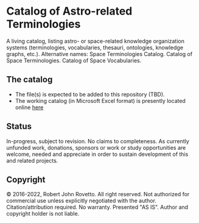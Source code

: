 # Catalog of Astro-related Terminologies
A living catalog, listing astro- or space-related knowledge organization systems (terminologies, vocabularies, thesauri, ontologies, knowledge graphs, etc.).
Alternative names: Space Terminologies Catalog. Catalog of Space Terminologies. Catalog of Space Vocabularies.
## The catalog
- The file(s) is expected to be added to this repository (TBD).
- The working catalog (in Microsoft Excel format) is presently located online [here](https://docs.google.com/spreadsheets/d/16XifdG0dy_8AxHJWdg969xSkNgcchRrk/edit?usp=sharing&ouid=112380258804517309117&rtpof=true&sd=true)

## Status
In-progress, subject to revision. No claims to completeness.
As currently unfunded work, donations, sponsors or work or study opportunities are welcome, needed and appreciate in order to sustain development of this and related projects.

## Copyright
© 2016-2022, Robert John Rovetto. All right reserved.
Not authorized for commercial use unless explicitly negotiated with the author. Citation/attribution required. 
No warranty. Presented "AS IS". Author and copyright holder is not liable.

